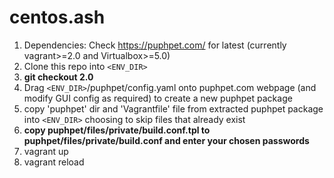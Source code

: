 # centos.ash


1. Dependencies: Check https://puphpet.com/ for latest (currently vagrant>=2.0 and Virtualbox>=5.0)
1. Clone this repo into `<ENV_DIR>`
1. **git checkout 2.0**
1. Drag `<ENV_DIR>`/puphpet/config.yaml onto puphpet.com webpage (and modify GUI config as required) to create a new puphpet package
1. copy 'puphpet' dir and 'Vagrantfile' file from extracted puphpet package into `<ENV_DIR>` choosing to skip files that already exist
1. **copy puphpet/files/private/build.conf.tpl to puphpet/files/private/build.conf and enter your chosen passwords**
1. vagrant up
1. vagrant reload